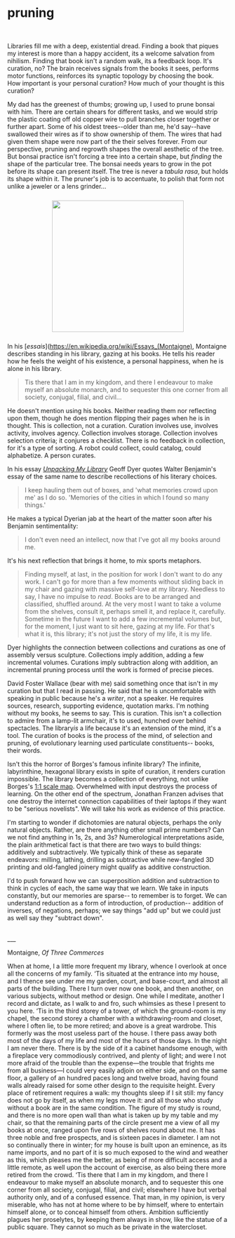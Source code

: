 # pruning 

<br>

<span class = "post_text">

Libraries fill me with a deep, existential dread. Finding a book that piques my interest is more than a happy accident, its a welcome salvation from nihilism. Finding that book isn't a random walk, its a feedback loop. It's curation, no? The brain receives signals from the books it sees, performs motor functions, reinforces its synaptic topology by choosing the book. How important is your personal curation? How much of your thought is this curation? 

My dad has the greenest of thumbs; growing up, I used to prune bonsai with him. There are certain shears for different tasks, and we would strip the plastic coating off old copper wire to pull branches closer together or further apart. Some of his oldest trees--older than me, he'd say--have swallowed their wires as if to show ownership of them. The wires that had given them shape were now part of the their selves forever. From our perspective, pruning and regrowth shapes the overall aesthetic of the tree. But bonsai practice isn't forcing a tree into a certain shape, but *finding* the shape of the particular tree. The bonsai needs years to grow in the pot before its shape can present itself. The tree is never a *tabula rasa*, but holds its shape within it. The pruner's job is to accentuate, to polish that form not unlike a jeweler or a lens grinder...

<div style="text-align: center; padding: 10px; max-width: 600">
<img src="http://kuromatsubonsai.com/wp-content/uploads/2011/12/IMG_48112.jpg" width=300>
</div>

In his [*essais*](https://en.wikipedia.org/wiki/Essays_(Montaigne), Montaigne describes standing in his library, gazing at his books. He tells his reader how he feels the weight of his existence, a personal happiness, when he is alone in his library. 

>Tis there that I am in my kingdom, and there I endeavour to make myself an absolute monarch, and to sequester this one corner from all society, conjugal, filial, and civil... 

He doesn't mention using his books. Neither reading them nor reflecting upon them, though he does mention flipping their pages when he is in thought. This is collection, not a curation. Curation involves use, involves activity, involves agency. Collection involves storage. Collection involves selection criteria; it conjures a checklist. There is no feedback in collection, for it's a type of sorting. A robot could collect, could catalog, could alphabetize. A person curates.  

In his essay [*Unpacking My Library*](https://miamirail.org/essays/geoff-dyer/) Geoff Dyer quotes Walter Benjamin's essay of the same name to describe recollections of his literary choices. 

> I keep hauling them out of boxes, and 'what memories crowd upon me' as I do so. 'Memories of the cities in which I found so many things.'

He makes a typical Dyerian jab at the heart of the matter soon after his Benjamin sentimentality:

>I don't even need an intellect, now that I've got all my books around me. 

It's his next reflection that brings it home, to mix sports metaphors.

>Finding myself, at last, in the position for work I don't want to do any work. I can't go for more than a few moments without sliding back in my chair and gazing with massive self-love at my library. Needless to say, I have no impulse to *read*. Books are to be arranged and classified, shuffled around. At the very most I want to take a volume from the shelves, consult it, perhaps smell it, and replace it, carefully. Sometime in the future I want to add a few incremental volumes but, for the moment, I just want to sit here, gazing at my life. For that's what it is, this library; it's not just the story of my life, it is my life. 

Dyer highlights the connection between collections and curations as one of assembly versus sculpture. Collections imply addition, adding a few incremental volumes. Curations imply subtraction along with addition, an incremental pruning process until the work is formed of precise pieces. 

David Foster Wallace (bear with me) said something once that isn't in my curation but that I read in passing. He said that he is uncomfortable with speaking in public because he's a *writer*, not a speaker. He requires sources, research, supporting evidence, quotation marks. I'm nothing without my books, he seems to say. This is curation. This isn't a collection to admire from a lamp-lit armchair, it's to used, hunched over behind spectacles. The library*is* a life because it's an extension of the mind, it's a tool. The curation of books is the process of the mind, of selection and pruning, of evolutionary learning used particulate constituents-- books, their words. 

Isn't this the horror of Borges's famous infinite library? The infinite, labyrinthine, hexagonal library exists in spite of curation, it renders curation impossible. The library becomes a collection of everything, not unlike Borges's [1:1 scale map](https://en.wikipedia.org/wiki/On_Exactitude_in_Science). Overwhelmed with input destroys the process of learning. On the other end of the spectrum, Jonathan Franzen advises that one destroy the internet connection capabilities of their laptops if they want to be "serious novelists". We will take his work as evidence of this practice. 

I'm starting to wonder if dichotomies are natural objects, perhaps the only natural objects. Rather, are there anything other small prime numbers? Can we not find anything in 1s, 2s, and 3s? Numerological interpretations aside, the plain arithmetical fact is that there are two ways to build things: additively and subtractively. We typically think of these as separate endeavors: milling, lathing, drilling as subtractive while new-fangled 3D printing and old-fangled joinery might qualify as additive construction. 

I'd to push forward how we can superposition addition and subtraction to think in cycles of each, the same way that we learn. We take in inputs constantly, but our memories are sparse-- to remember is to forget. We can understand reduction as a form of introduction, of production-- addition of inverses, of negations, perhaps; we say things "add up" but we could just as well say they "subtract down". 

<br>
___
<br>

Montaigne, *Of Three Commerces*

When at home, I a little more frequent my library, whence I overlook at once all the concerns of my family. ‘Tis situated at the entrance into my house, and I thence see under me my garden, court, and base-court, and almost all parts of the building. There I turn over now one book, and then another, on various subjects, without method or design. One while I meditate, another I record and dictate, as I walk to and fro, such whimsies as these I present to you here. ‘Tis in the third storey of a tower, of which the ground-room is my chapel, the second storey a chamber with a withdrawing-room and closet, where I often lie, to be more retired; and above is a great wardrobe. This formerly was the most useless part of the house. I there pass away both most of the days of my life and most of the hours of those days. In the night I am never there. There is by the side of it a cabinet handsome enough, with a fireplace very commodiously contrived, and plenty of light; and were I not more afraid of the trouble than the expense—the trouble that frights me from all business—I could very easily adjoin on either side, and on the same floor, a gallery of an hundred paces long and twelve broad, having found walls already raised for some other design to the requisite height. Every place of retirement requires a walk: my thoughts sleep if I sit still: my fancy does not go by itself, as when my legs move it: and all those who study without a book are in the same condition. The figure of my study is round, and there is no more open wall than what is taken up by my table and my chair, so that the remaining parts of the circle present me a view of all my books at once, ranged upon five rows of shelves round about me. It has three noble and free prospects, and is sixteen paces in diameter. I am not so continually there in winter; for my house is built upon an eminence, as its name imports, and no part of it is so much exposed to the wind and weather as this, which pleases me the better, as being of more difficult access and a little remote, as well upon the account of exercise, as also being there more retired from the crowd. ‘Tis there that I am in my kingdom, and there I endeavour to make myself an absolute monarch, and to sequester this one corner from all society, conjugal, filial, and civil; elsewhere I have but verbal authority only, and of a confused essence. That man, in my opinion, is very miserable, who has not at home where to be by himself, where to entertain himself alone, or to conceal himself from others. Ambition sufficiently plagues her proselytes, by keeping them always in show, like the statue of a public square. They cannot so much as be private in the watercloset. 

</span>


